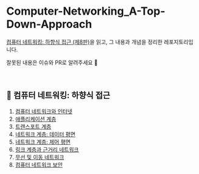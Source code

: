 # Computer-Networking_A-Top-Down-Approach

[컴퓨터 네트워킹: 하향식 접근 (제8판)](http://www.yes24.com/Product/Goods/112228953)을 읽고, 그 내용과 개념을 정리한 레포지토리입니다.

잘못된 내용은 이슈와 PR로 알려주세요 🥰

<br/>

## 📌 컴퓨터 네트워킹: 하향식 접근

1. [컴퓨터 네트워크와 인터넷](/Chapter_1)
2. [애플리케이션 계층](/Chapter_2)
3. [트랜스포트 계층](/Chapter_3)
4. [네트워크 계층: 데이터 평면](/Chapter_4)
5. [네트워크 계층: 제어 평면](/Chapter_5)
6. [링크 계층과 근거리 네트워크](/Chapter_6)
7. [무선 및 이동 네트워크](/Chapter_7)
8. [컴퓨터 네트워크 보안](/Chapter_8)
